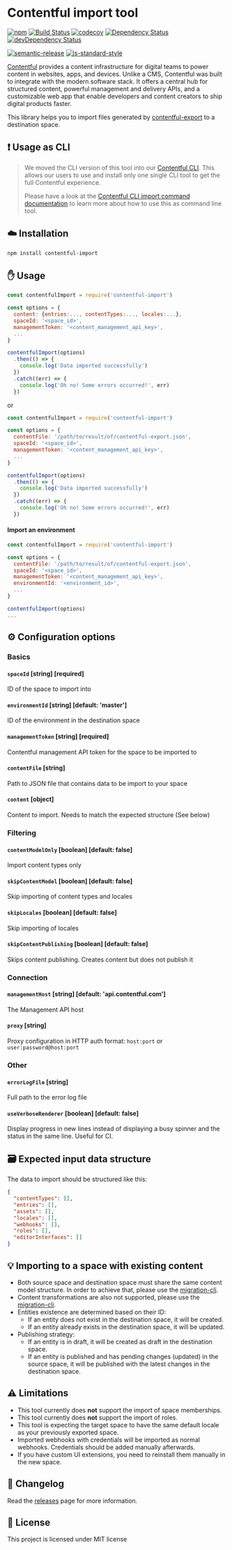 # Contentful import tool

[![npm](https://img.shields.io/npm/v/contentful-import.svg)](https://www.npmjs.com/package/contentful-import)
[![Build Status](https://travis-ci.org/contentful/contentful-import.svg?branch=master)](https://travis-ci.org/contentful/contentful-import)
[![codecov](https://codecov.io/gh/contentful/contentful-import/branch/master/graph/badge.svg)](https://codecov.io/gh/contentful/contentful-import)
[![Dependency Status](https://img.shields.io/david/contentful/contentful-import.svg)](https://david-dm.org/contentful/contentful-import)
[![devDependency Status](https://img.shields.io/david/dev/contentful/contentful-import.svg)](https://david-dm.org/contentful/contentful-import#info=devDependencies)

[![semantic-release](https://img.shields.io/badge/%20%20%F0%9F%93%A6%F0%9F%9A%80-semantic--release-e10079.svg)](https://github.com/semantic-release/semantic-release) [![js-standard-style](https://img.shields.io/badge/code%20style-standard-brightgreen.svg)](http://standardjs.com/)

[Contentful](https://www.contentful.com) provides a content infrastructure for digital teams to power content in websites, apps, and devices. Unlike a CMS, Contentful was built to integrate with the modern software stack. It offers a central hub for structured content, powerful management and delivery APIs, and a customizable web app that enable developers and content creators to ship digital products faster.

This library helps you to import files generated by [contentful-export](https://github.com/contentful/contentful-export) to a destination space.

## :exclamation: Usage as CLI
> We moved the CLI version of this tool into our [Contentful CLI](https://github.com/contentful/contentful-cli). This allows our users to use and install only one single CLI tool to get the full Contentful experience.
>
> Please have a look at the [Contentful CLI import command documentation](https://github.com/contentful/contentful-cli/tree/master/docs/space/import) to learn more about how to use this as command line tool.

## :cloud: Installation

```bash
npm install contentful-import
```

## :hand: Usage

```javascript
const contentfulImport = require('contentful-import')

const options = {
  content: {entries:..., contentTypes:..., locales:...},
  spaceId: '<space_id>',
  managementToken: '<content_management_api_key>',
  ...
}

contentfulImport(options)
  .then(() => {
    console.log('Data imported successfully')
  })
  .catch((err) => {
    console.log('Oh no! Some errors occurred!', err)
  })
```

or

```javascript
const contentfulImport = require('contentful-import')

const options = {
  contentFile: '/path/to/result/of/contentful-export.json',
  spaceId: '<space_id>',
  managementToken: '<content_management_api_key>',
  ...
}

contentfulImport(options)
  .then(() => {
    console.log('Data imported successfully')
  })
  .catch((err) => {
    console.log('Oh no! Some errors occurred!', err)
  })
```

#### Import an environment

```javascript
const contentfulImport = require('contentful-import')

const options = {
  contentFile: '/path/to/result/of/contentful-export.json',
  spaceId: '<space_id>',
  managementToken: '<content_management_api_key>',
  environmentId: '<environment_id>',
  ...
}

contentfulImport(options)
...
```

## :gear: Configuration options

### Basics

#### `spaceId` [string] [required]
ID of the space to import into

#### `environmentId` [string] [default: 'master']
ID of the environment in the destination space

#### `managementToken` [string] [required]
Contentful management API token for the space to be imported to

#### `contentFile` [string]
Path to JSON file that contains data to be import to your space

#### `content` [object]
Content to import. Needs to match the expected structure (See below)

### Filtering

#### `contentModelOnly` [boolean] [default: false]
Import content types only

#### `skipContentModel` [boolean] [default: false]
Skip importing of content types and locales

#### `skipLocales` [boolean] [default: false]
Skip importing of locales

#### `skipContentPublishing` [boolean] [default: false]
Skips content publishing. Creates content but does not publish it

### Connection

#### `managementHost` [string] [default: 'api.contentful.com']
The Management API host

#### `proxy` [string]
Proxy configuration in HTTP auth format: `host:port` or `user:password@host:port`

### Other

#### `errorLogFile` [string]
Full path to the error log file

#### `useVerboseRenderer` [boolean] [default: false]
Display progress in new lines instead of displaying a busy spinner and the status in the same line. Useful for CI.

## :card_file_box: Expected input data structure

The data to import should be structured like this:

```json
{
  "contentTypes": [],
  "entries": [],
  "assets": [],
  "locales": [],
  "webhooks": [],
  "roles": [],
  "editorInterfaces": []
}
```

## :bulb: Importing to a space with existing content

- Both source space and destination space must share the same content model structure. In order to achieve that, please use the [migration-cli](https://www.npmjs.com/package/contentful-migration-cli).
- Content transformations are also not supported, please use the [migration-cli](https://www.npmjs.com/package/contentful-migration-cli).
- Entities existence are determined based on their ID:
  * If an entity does not exist in the destination space, it will be created.
  * If an entity already exists in the destination space, it will be updated.
- Publishing strategy:
  * If an entity is in draft, it will be created as draft in the destination space.
  * If an entity is published and has pending changes (updated) in the source space, it will be published with the latest changes in the destination space.

## :warning: Limitations

- This tool currently does **not** support the import of space memberships.
- This tool currently does **not** support the import of roles.
- This tool is expecting the target space to have the same default locale as your previously exported space.
- Imported webhooks with credentials will be imported as normal webhooks. Credentials should be added manually afterwards.
- If you have custom UI extensions, you need to reinstall them manually in the new space.

## :memo: Changelog

Read the [releases](https://github.com/contentful/contentful-import/releases) page for more information.

## :scroll: License

This project is licensed under MIT license

[1]: https://www.contentful.com
